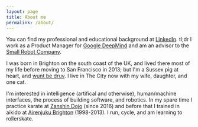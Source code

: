```yaml
---
layout: page
title: About me
permalink: /about/
---
```


You can find my professional and educational background at [LinkedIn](https://www.linkedin.com/in/twhume/). tl;dr I work as a Product Manager for [Google DeepMind](https://www.deepmind.com) and am an advisor to the [Small Robot Company](https://www.smallrobotcompany.com). 

I was born in Brighton on the south coast of the UK, and lived there most of my life before moving to San Francisco in 2013; but I'm a Sussex pig at heart, and [wunt be druv](https://en.wikipedia.org/wiki/We_wunt_be_druv). I live in The City now with my wife, daughter, and one cat.

I'm interested in intelligence (artifical and otherwise), human/machine interfaces, the process of building software, and robotics. In my spare time I practice karate at [Zanshin Dojo](sfgoju.org) (since 2016) and before that I trained in aikido at [Airenjuku Brighton](https://airenjuku.wordpress.com) (1998-2013). I run, cycle, and am learning to rollerskate. 
